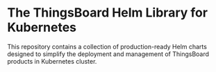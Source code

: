 # The ThingsBoard Helm Library for Kubernetes

This repository contains a collection of production-ready Helm charts
designed to simplify the deployment and management of ThingsBoard products in Kubernetes cluster.
